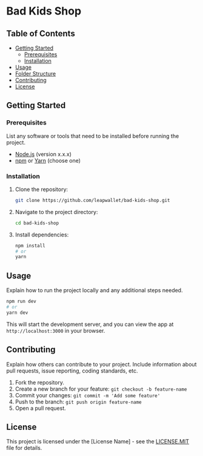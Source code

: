 # Bad Kids Shop



## Table of Contents

- [Getting Started](#getting-started)
  - [Prerequisites](#prerequisites)
  - [Installation](#installation)
- [Usage](#usage)
- [Folder Structure](#folder-structure)
- [Contributing](#contributing)
- [License](#license)

## Getting Started

### Prerequisites

List any software or tools that need to be installed before running the project.

- [Node.js](https://nodejs.org/) (version x.x.x)
- [npm](https://www.npmjs.com/) or [Yarn](https://yarnpkg.com/) (choose one)

### Installation

1. Clone the repository:

   ```bash
   git clone https://github.com/leapwallet/bad-kids-shop.git
   ```

2. Navigate to the project directory:

   ```bash
   cd bad-kids-shop
   ```

3. Install dependencies:

   ```bash
   npm install
   # or
   yarn
   ```

## Usage

Explain how to run the project locally and any additional steps needed.

```bash
npm run dev
# or
yarn dev
```

This will start the development server, and you can view the app at `http://localhost:3000` in your browser.

## Contributing

Explain how others can contribute to your project. Include information about pull requests, issue reporting, coding standards, etc.

1. Fork the repository.
2. Create a new branch for your feature: `git checkout -b feature-name`
3. Commit your changes: `git commit -m 'Add some feature'`
4. Push to the branch: `git push origin feature-name`
5. Open a pull request.

## License

This project is licensed under the [License Name] - see the [LICENSE.MIT](LICENSE.MIT) file for details.